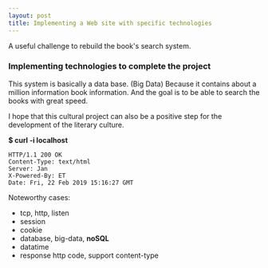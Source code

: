 ```yaml
---
layout: post
title: Implementing a Web site with specific technologies
---
```


A useful challenge to rebuild the book's search system.

### Implementing technologies to complete the project

This system is basically a data base. (Big Data)
Because it contains about a million information book information.
And the goal is to be able to search the books with great speed.



I hope that this cultural project can also be a positive step for the development of the literary culture.


**$ curl -i localhost**
```
HTTP/1.1 200 OK
Content-Type: text/html
Server: Jan
X-Powered-By: ET
Date: Fri, 22 Feb 2019 15:16:27 GMT
```

Noteworthy cases:

  - tcp, http, listen
  - session
  - cookie
  - database, big-data, **noSQL**
  - datatime
  - response http code, support content-type
  

